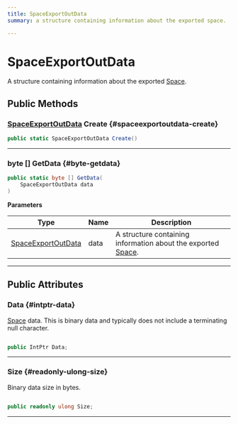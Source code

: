 ```yaml
---
title: SpaceExportOutData
summary: a structure containing information about the exported space. 

---
```


# SpaceExportOutData




A structure containing information about the exported [Space](/versioned_docs/version-31-Aug-2023/unity-api/api/UnityEngine.XR.MagicLeap/MLSpace/UnityEngine.XR.MagicLeap.MLSpace.Space.md).   





## Public Methods

### [SpaceExportOutData](/versioned_docs/version-31-Aug-2023/unity-api/api/UnityEngine.XR.MagicLeap/MLSpace/UnityEngine.XR.MagicLeap.MLSpace.SpaceExportOutData.md) Create {#spaceexportoutdata-create}

```csharp
public static SpaceExportOutData Create()
```






-----------

### byte [] GetData {#byte-getdata}

```csharp
public static byte [] GetData(
    SpaceExportOutData data
)
```


**Parameters**

| Type | Name  | Description  | 
|--|--|--|
| [SpaceExportOutData](/versioned_docs/version-31-Aug-2023/unity-api/api/UnityEngine.XR.MagicLeap/MLSpace/UnityEngine.XR.MagicLeap.MLSpace.SpaceExportOutData.md) |data|A structure containing information about the exported [Space](/versioned_docs/version-31-Aug-2023/unity-api/api/UnityEngine.XR.MagicLeap/MLSpace/UnityEngine.XR.MagicLeap.MLSpace.Space.md). |






-----------

## Public Attributes

### Data {#intptr-data}

[Space](/versioned_docs/version-31-Aug-2023/unity-api/api/UnityEngine.XR.MagicLeap/MLSpace/UnityEngine.XR.MagicLeap.MLSpace.Space.md) data. This is binary data and typically does not include a terminating null character. 

```csharp

public IntPtr Data;

```






-----------

### Size {#readonly-ulong-size}

Binary data size in bytes. 

```csharp

public readonly ulong Size;

```






-----------


